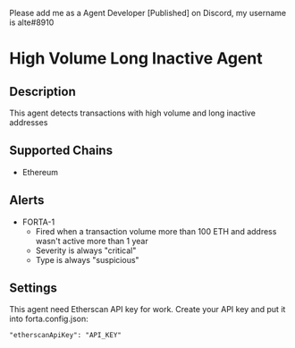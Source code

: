 Please add me as a Agent Developer [Published] on Discord, my username is alte#8910

# High Volume Long Inactive Agent

## Description

This agent detects transactions with high volume and long inactive addresses

## Supported Chains

- Ethereum

## Alerts

- FORTA-1
  - Fired when a transaction volume more than 100 ETH and address wasn't active more than 1 year
  - Severity is always "critical"
  - Type is always "suspicious"
  
## Settings

This agent need Etherscan API key for work. Create your API key and put it into forta.config.json:

```"etherscanApiKey": "API_KEY"```
